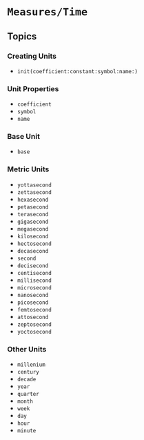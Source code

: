 # ``Measures/Time``

## Topics

### Creating Units

- ``init(coefficient:constant:symbol:name:)``

### Unit Properties

- ``coefficient``
- ``symbol``
- ``name``

### Base Unit

- ``base``

### Metric Units

- ``yottasecond``
- ``zettasecond``
- ``hexasecond``
- ``petasecond``
- ``terasecond``
- ``gigasecond``
- ``megasecond``
- ``kilosecond``
- ``hectosecond``
- ``decasecond``
- ``second``
- ``decisecond``
- ``centisecond``
- ``millisecond``
- ``microsecond``
- ``nanosecond``
- ``picosecond``
- ``femtosecond``
- ``attosecond``
- ``zeptosecond``
- ``yoctosecond``

### Other Units

- ``millenium``
- ``century``
- ``decade``
- ``year``
- ``quarter``
- ``month``
- ``week``
- ``day``
- ``hour``
- ``minute``
